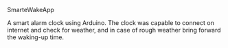 
SmarteWakeApp

A smart alarm clock using Arduino. 
The clock was capable to connect on internet and check for weather, and in case of rough weather bring forward the waking-up time.
